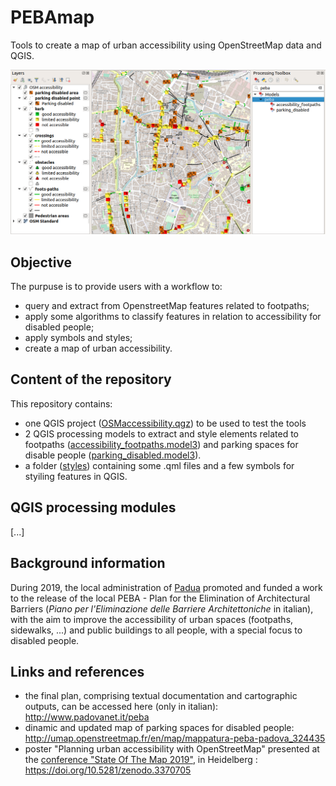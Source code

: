# PEBAmap

Tools to create a map of urban accessibility using OpenStreetMap data and QGIS.

![Screenshot accessibility map in QIGS](screenshot.png)

## Objective

The purpuse is to provide users with a workflow to:
* query and extract from OpenstreetMap features related to footpaths;
* apply some algorithms to classify features in relation to accessibility for disabled people;
* apply symbols and styles;
* create a map of urban accessibility.

## Content of the repository

This repository contains:
* one QGIS project ([OSMaccessibility.qgz](OSMaccessibility.qgz)) to be used to test the tools
* 2 QGIS processing models to extract and style elements related to footpaths ([accessibility_footpaths.model3](accessibility_footpaths.model3)) and parking spaces for disable people ([parking_disabled.model3](parking_disabled.model3)).
* a folder ([styles](styles)) containing some .qml files and a few symbols for styiling features in QGIS.

## QGIS processing modules

[...]

## Background information

During 2019, the local administration of [Padua](https://en.wikipedia.org/wiki/Padua) promoted and funded a work to the release of the local PEBA - Plan for the Elimination of Architectural Barriers (_Piano per l'Eliminazione delle Barriere Architettoniche_ in italian), with the aim to improve the accessibility of urban spaces (footpaths, sidewalks, ...) and public buildings to all people, with a special focus to disabled people.

## Links and references

* the final plan, comprising textual documentation and cartographic outputs, can be accessed here (only in italian): http://www.padovanet.it/peba
* dinamic and updated map of parking spaces for disabled people: http://umap.openstreetmap.fr/en/map/mappatura-peba-padova_324435
* poster "Planning urban accessibility with OpenStreetMap" presented at the [conference "State Of The Map 2019"](https://2019.stateofthemap.org/), in Heidelberg : 
https://doi.org/10.5281/zenodo.3370705
